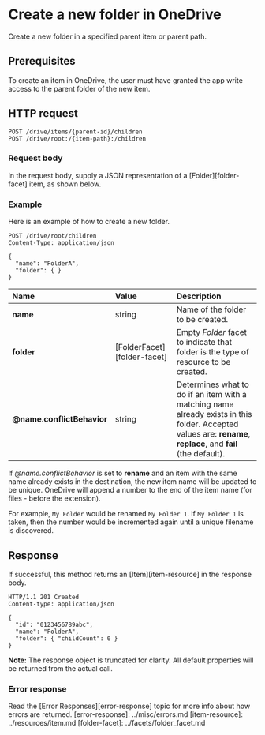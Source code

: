 # Create a new folder in OneDrive

Create a new folder in a specified parent item or parent path.

## Prerequisites

To create an item in OneDrive, the user must have granted the app write
access to the parent folder of the new item.

## HTTP request

<!-- { "blockType": "ignored" } -->
```http
POST /drive/items/{parent-id}/children
POST /drive/root:/{item-path}:/children
```

### Request body
In the request body, supply a JSON representation of a [Folder][folder-facet]
item, as shown below.

### Example

Here is an example of how to create a new folder.

<!-- { "blockType": "request", "name": "create-folder", "scopes": "files.readwrite" } -->
```
POST /drive/root/children
Content-Type: application/json

{
  "name": "FolderA",
  "folder": { }
}
```

| Name                       | Value                       | Description                                                                                                                                                    |
|:---------------------------|:----------------------------|:---------------------------------------------------------------------------------------------------------------------------------------------------------------|
| **name**                   | string                      | Name of the folder to be created.                                                                                                                              |
| **folder**                 | [FolderFacet][folder-facet] | Empty *Folder* facet to indicate that folder is the type of resource to be created.                                                                            |
| **@name.conflictBehavior** | string                      | Determines what to do if an item with a matching name already exists in this folder. Accepted values are: **rename**, **replace**, and **fail** (the default). |

If _@name.conflictBehavior_ is set to **rename** and an item with the same name already
exists in the destination, the new item name will be updated to be unique. OneDrive
will append a number to the end of the item name (for files - before the extension).

For example, `My Folder` would be renamed `My Folder 1`. If `My Folder 1` is
taken, then the number would be incremented again until a unique filename is
discovered.


## Response

If successful, this method returns an [Item][item-resource] in
the response body.

<!-- { "blockType": "response", "@odata.type": "oneDrive.item", "truncated": true } -->
```http
HTTP/1.1 201 Created
Content-type: application/json

{
  "id": "0123456789abc",
  "name": "FolderA",
  "folder": { "childCount": 0 }
}
```

**Note:** The response object is truncated for clarity. All default properties will
be returned from the actual call.

### Error response

Read the [Error Responses][error-response] topic for more info about
how errors are returned.
[error-response]: ../misc/errors.md
[item-resource]: ../resources/item.md
[folder-facet]: ../facets/folder_facet.md

<!-- {
  "type": "#page.annotation",
  "description": "Create a folder item in a drive.",
  "keywords": "create,folder,new item",
  "section": "documentation",
  "tocPath": "Items/Create Folder"
} -->
